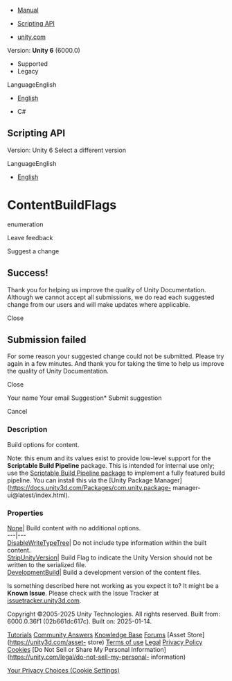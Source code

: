[ ]()

  * [Manual](../Manual/index.html)
  * [Scripting API](../ScriptReference/index.html)

  * [unity.com](https://unity.com/)

Version: **Unity 6** (6000.0)

  * Supported
  * Legacy

LanguageEnglish

  * [English]()

  * C#

[ ](https://docs.unity3d.com)

## Scripting API

Version: Unity 6 Select a different version

LanguageEnglish

  * [English]()

# ContentBuildFlags

enumeration

Leave feedback

Suggest a change

## Success!

Thank you for helping us improve the quality of Unity Documentation. Although
we cannot accept all submissions, we do read each suggested change from our
users and will make updates where applicable.

Close

## Submission failed

For some reason your suggested change could not be submitted. Please <a>try
again</a> in a few minutes. And thank you for taking the time to help us
improve the quality of Unity Documentation.

Close

Your name Your email Suggestion* Submit suggestion

Cancel

[ ]()

### Description

Build options for content.

Note: this enum and its values exist to provide low-level support for the
**Scriptable Build Pipeline** package. This is intended for internal use only;
use the [Scriptable Build Pipeline
package](https://docs.unity3d.com/Packages/com.unity.scriptablebuildpipeline@latest/index.html)
to implement a fully featured build pipeline. You can install this via the
[Unity Package Manager](https://docs.unity3d.com/Packages/com.unity.package-
manager-ui@latest/index.html).

### Properties

[None](Build.Content.ContentBuildFlags.None.html)| Build content with no
additional options.  
---|---  
[DisableWriteTypeTree](Build.Content.ContentBuildFlags.DisableWriteTypeTree.html)|
Do not include type information within the built content.  
[StripUnityVersion](Build.Content.ContentBuildFlags.StripUnityVersion.html)|
Build Flag to indicate the Unity Version should not be written to the
serialized file.  
[DevelopmentBuild](Build.Content.ContentBuildFlags.DevelopmentBuild.html)|
Build a development version of the content files.  
  
Is something described here not working as you expect it to? It might be a
**Known Issue**. Please check with the Issue Tracker at
[issuetracker.unity3d.com](https://issuetracker.unity3d.com).

Copyright ©2005-2025 Unity Technologies. All rights reserved. Built from:
6000.0.36f1 (02b661dc617c). Built on: 2025-01-14.

[Tutorials](https://unity3d.com/learn) [Community
Answers](https://answers.unity3d.com) [Knowledge
Base](https://support.unity3d.com/hc/en-us)
[Forums](https://forum.unity3d.com) [Asset Store](https://unity3d.com/asset-
store) [Terms of use](https://docs.unity3d.com/Manual/TermsOfUse.html)
[Legal](https://unity.com/legal) [Privacy
Policy](https://unity.com/legal/privacy-policy)
[Cookies](https://unity.com/legal/cookie-policy) [Do Not Sell or Share My
Personal Information](https://unity.com/legal/do-not-sell-my-personal-
information)

[Your Privacy Choices (Cookie Settings)](javascript:void\(0\);)

